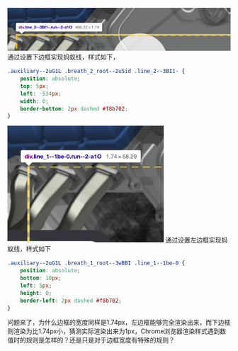 ![global](../assets/sc_1.png)
通过设置下边框实现蚂蚁线，样式如下，
```css
.auxiliary--2uG1L .breath_2_root--2uSid .line_2--3BI1- {
	position: absolute;
	top: 5px;
	left: -534px;
	width: 0;
	border-bottom: 2px dashed #f8b702;
}
```
![global](../assets/sc_2.png)
通过设置左边框实现蚂蚁线，样式如下
```css
.auxiliary--2uG1L .breath_1_root--3wBBI .line_1--1be-0 {
	position: absolute;
	bottom: 10px;
	left: 5px;
	height: 0;
	border-left: 2px dashed #f8b702;
}
```
问题来了，为什么边框的宽度同样是1.74px，左边框能够完全渲染出来，而下边框则渲染为比1.74px小，猜测实际渲染出来为1px，Chrome浏览器渲染样式遇到数值时的规则是怎样的？还是只是对于边框宽度有特殊的规则？